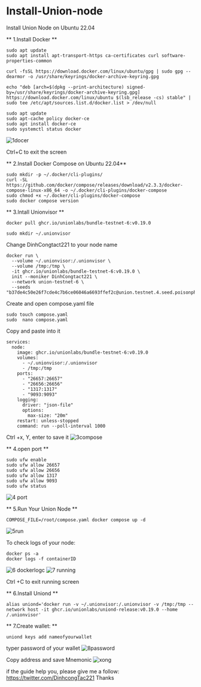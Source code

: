 # Install-Union-node
Install Union Node on Ubuntu 22.04

** 1.Install Docker
**
```
sudo apt update 
sudo apt install apt-transport-https ca-certificates curl software-properties-common
```
```
curl -fsSL https://download.docker.com/linux/ubuntu/gpg | sudo gpg --dearmor -o /usr/share/keyrings/docker-archive-keyring.gpg
```
```
echo "deb [arch=$(dpkg --print-architecture) signed-by=/usr/share/keyrings/docker-archive-keyring.gpg] https://download.docker.com/linux/ubuntu $(lsb_release -cs) stable" | sudo tee /etc/apt/sources.list.d/docker.list > /dev/null
```
```
sudo apt update
sudo apt-cache policy docker-ce
sudo apt install docker-ce
sudo systemctl status docker
```
![1docer](https://github.com/DinhCongTac221/Install-Union-node/assets/27664184/4677ffc9-59f8-40ca-a1b9-f4c3d513d8a5)

Ctrl+C to exit the screen

** 2.Install Docker Compose on Ubuntu 22.04**

```
sudo mkdir -p ~/.docker/cli-plugins/
curl -SL https://github.com/docker/compose/releases/download/v2.3.3/docker-compose-linux-x86_64 -o ~/.docker/cli-plugins/docker-compose
sudo chmod +x ~/.docker/cli-plugins/docker-compose
sudo docker compose version
```

** 3.Intall Unionvisor
**
```
docker pull ghcr.io/unionlabs/bundle-testnet-6:v0.19.0
```
```
sudo mkdir ~/.unionvisor
```
Change DinhCongtact221 to your node name
```
docker run \
  --volume ~/.unionvisor:/.unionvisor \
  --volume /tmp:/tmp \
  -it ghcr.io/unionlabs/bundle-testnet-6:v0.19.0 \
  init --moniker DinhCongtact221 \
  --network union-testnet-6 \
  --seeds "b37de4c50e26f7cde4c7b6ce06046a6693ffef2c@union.testnet.4.seed.poisonphang.com:26656"
  ```
  
  Create and open compose.yaml file
  ```
sudo touch compose.yaml
sudo  nano compose.yaml
```
Copy and paste into it
```
services:
  node:
    image: ghcr.io/unionlabs/bundle-testnet-6:v0.19.0
    volumes:
      - ~/.unionvisor:/.unionvisor
      - /tmp:/tmp
    ports:
      - "26657:26657"
      - "26656:26656"
      - "1317:1317"
      - "9093:9093"
    logging:
      driver: "json-file"
      options:
        max-size: "20m"
    restart: unless-stopped
    command: run --poll-interval 1000

```
Ctrl +x, Y, enter to save it
![3compose](https://github.com/DinhCongTac221/Install-Union-node/assets/27664184/63de2ff8-76e9-4d36-a54e-f97ed7dfd9af)



** 4.open port
**
```
sudo ufw enable
sudo ufw allow 26657
sudo ufw allow 26656
sudo ufw allow 1317
sudo ufw allow 9093
sudo ufw status
```

![4 port](https://github.com/DinhCongTac221/Install-Union-node/assets/27664184/d2efd1f5-cd84-45ff-86ba-b9e204ee2a52)

** 5.Run Your Union Node
**

```
COMPOSE_FILE=/root/compose.yaml docker compose up -d
```
![5run](https://github.com/DinhCongTac221/Install-Union-node/assets/27664184/1da0ba62-8581-45ab-a821-103b0482f54f)


To check logs of your node:
```
docker ps -a
docker logs -f containerID
```

![6 dockerlogc](https://github.com/DinhCongTac221/Install-Union-node/assets/27664184/59b9544a-25d4-4b49-b790-7874ba36fdbd)
![7 running](https://github.com/DinhCongTac221/Install-Union-node/assets/27664184/cc62a995-042b-4f90-9c3d-d23d776e0669)


Ctrl +C to exit running screen

** 6.Install Uniond
**
```
alias uniond='docker run -v ~/.unionvisor:/.unionvisor -v /tmp:/tmp --network host -it ghcr.io/unionlabs/uniond-release:v0.19.0 --home /.unionvisor'
```
** 7.Create wallet: 
**
```
uniond keys add nameofyourwallet
```
typer password of your wallet
![8password](https://github.com/DinhCongTac221/Install-Union-node/assets/27664184/a9e1bd06-4d4a-4ba7-b802-31a66aae4043)

Copy address and save Mnemonic
![xong](https://github.com/DinhCongTac221/Install-Union-node/assets/27664184/0525a7c7-0133-40aa-8471-95f719db313d)

if the guide help you, please give me a follow: https://twitter.com/DinhcongTac221
Thanks
